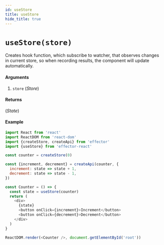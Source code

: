 ```yaml
---
id: useStore
title: useStore
hide_title: true
---
```


# `useStore(store)`

Creates hook function, which subscribe to watcher, that observes changes in current store, so when recording results, the component will update automatically.

#### Arguments

1. `store` (_Store_)

#### Returns

(_State_)

#### Example

```js try
import React from 'react'
import ReactDOM from 'react-dom'
import {createStore, createApi} from 'effector'
import {useStore} from 'effector-react'

const counter = createStore(0)

const {increment, decrement} = createApi(counter, {
  increment: state => state + 1,
  decrement: state => state - 1,
})

const Counter = () => {
  const state = useStore(counter)
  return (
    <div>
      {state}
      <button onClick={increment}>Increment</button>
      <button onClick={decrement}>Decrement</button>
    </div>
  )
}

ReactDOM.render(<Counter />, document.getElementById('root'))
```
